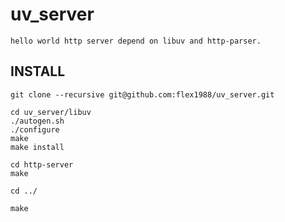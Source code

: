 # uv_server

    hello world http server depend on libuv and http-parser.

## INSTALL
    git clone --recursive git@github.com:flex1988/uv_server.git
    
    cd uv_server/libuv
    ./autogen.sh
    ./configure
    make
    make install
    
    cd http-server
    make
    
    cd ../
    
    make
